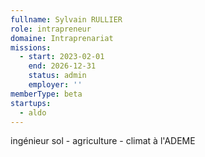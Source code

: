 ```yaml
---
fullname: Sylvain RULLIER
role: intrapreneur
domaine: Intraprenariat
missions:
  - start: 2023-02-01
    end: 2026-12-31
    status: admin
    employer: ''
memberType: beta
startups:
  - aldo
---
```


ingénieur sol - agriculture - climat à l'ADEME 
